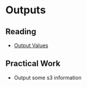 # Outputs

## Reading

- [Output Values](https://developer.hashicorp.com/terraform/language/values/outputs)

## Practical Work

- Output some s3 information